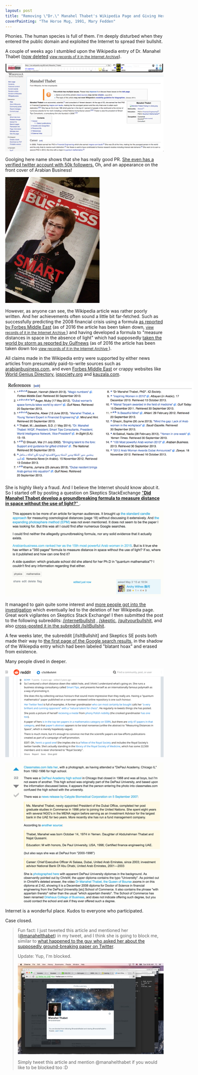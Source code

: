 ```yaml
---
layout: post
title: "Removing \"Dr.\" Manahel Thabet's Wikipedia Page and Giving Her Some Nice Google Search Results"
coverPainting: "The Horse Mug, 1991, Mary Fedden"
---
```


Phonies. The human species is full of them. I'm deeply disturbed when they entered the public domain and exploited the Internet to spread their bullshit.

A couple of weeks ago I stumbled upon the Wikipedia entry of Dr. Manahel Thabet ([now deleted](https://en.wikipedia.org/w/index.php?title=Special:Log/delete&page=Manahel_Thabet)  <small>[view records of it in the Internet Archive](http://web.archive.org/web/20150503224212/http://en.wikipedia.org:80/wiki/Manahel_Thabet)</small>).

<a href="/img/PhonyScreenShot.png"> <img src="/img/PhonyScreenShot.png"></a>

Goolging here name shows that she has really good PR. [She even has a verified twitter account with 50k followers.](https://twitter.com/manahelthabet) Oh, and an appearance on the front cover of Arabian Business!

<img src="/img/PhonyMagazine.jpg" style="max-width:300px">

However, as anyone can see, the Wikipedia article was rather poorly written. And her achievements often sound a little bit far-fetched. Such as successfully predicting the 2008 financial crisis using a formula [as reported by Forbes Middle East](https://www.forbesmiddleeast.com/en/news/read/article/magic-numbers/articleid/465) (as of 2016 the article has been taken down, <small>[view records of it in the Internet Archive ](https://web.archive.org/web/20140512001100/https://www.forbesmiddleeast.com/en/news/read/article/magic-numbers/articleid/465)</small>) and having developed a formula to "measure distances in space in the absence of light" which had supposedly [taken the world by storm as reported by Gulfnews](http://gulfnews.com/news/uae/general/dubai-woman-s-space-formula-takes-world-by-storm-1.1024095) (as of 2016 the article has been taken down too <small>[view records of it in the Internet Archive ](https://web.archive.org/web/20150903004741/http://gulfnews.com:80/news/uae/general/dubai-woman-s-space-formula-takes-world-by-storm-1.1024095)</small>).

All claims made in the Wikipedia entry were supported by either news articles from presumably paid-to-write sources such as [arabianbusiness.com](http://web.archive.org/web/20150220000246/http://www.arabianbusiness.com/100-most-powerful-arab-women-2013-491497.html?view=profile&itemid=491330#.WxPpMlOFMWp), and even [Forbes Middle East](https://web.archive.org/web/20140512001100/https://www.forbesmiddleeast.com/en/news/read/article/magic-numbers/articleid/465) or crappy websites like [World Genius Directory](http://www.psiq.org/world_genius_directory_awards/goty2013manahelthabet.pdf), [iqsociety.org](www.iqsociety.org/win-people/manahel-thabet/) and [kauzala.com](http://www.kauzala.com/index.php?m=kauzala&s=leadership&p=dr-manahel-thabet).

<img src="/img/sources_of_shit.png" style="max-width: 600px;">

She is highly likely a fraud. And I believe the Internet should know about it. So I started off by posting a question on Skeptics StackExchange ["**Did Manahel Thabet develop a groundbreaking formula to measure distance in space without the use of light?**" ](http://skeptics.stackexchange.com/q/27566).

<a href="https://skeptics.stackexchange.com/q/27566/26092">
<img src="/img/sse0.png">
</a>

It managed to gain quite some interest and [more people got into the investigation](http://skeptics.stackexchange.com/a/27599) which eventually led to the deletion of her Wikipedia page. Great work vigilantes on Skeptics Stack Exchange! I then submitted the post to the following subreddits: [/internetbullshit](https://www.reddit.com/r/internetbullshit/comments/34yjvh/manahel_thabet_a_phd_in_quantum_mathematics_and_a/) , [/skeptic](https://www.reddit.com/r/skeptic/comments/34xtk3/manahel_thabet_a_phd_in_quantum_mathematics_and_a/), [/quityourbullshit](https://www.reddit.com/r/quityourbullshit/comments/34rldx/manahel_thabet_a_phd_in_quantum_mathematics_and_a/), and also [cross-posted it in the subreddit /IsItBullshit](https://www.reddit.com/r/IsItBullshit/comments/34xusr/isitbullshit_manahel_thabet_a_phd_in_quantum/).

A few weeks later, the subreddit \[/IsItBullshit\] and Skeptics SE posts both made their way to [the first page of the Google search results](https://www.google.com.sg/#q=Manahel+Thabet), in the shadow of the Wikiepdia entry which had been labeled "blatant hoax" and erased from existence.

Many people dived in deeper.

<a href="https://www.reddit.com/r/IsItBullshit/comments/34xusr/isitbullshit_manahel_thabet_a_phd_in_quantum/"><img src="/img/reddit1.png"></a>

<a href="https://skeptics.stackexchange.com/a/27599/26092">
<img src="/img/sse1.png">
</a>


Internet is a wonderful place. Kudos to everyone who participated.

Case closed.

> Fun fact: I just tweeted this article and mentioned her (<a href="https://twitter.com/manahelthabet">@manahelthabet</a>) in my tweet, and I think she is going to block me, similar to [what happened to the guy who asked her about the supposedly ground-breaking paper on Twitter](http://skeptics.stackexchange.com/questions/27566/did-manahel-thabet-develop-a-groundbreaking-formula-to-measure-distance-in-space#comment102663_27566).
>
>Update: Yup, I'm blocked.
>
> ![](/img/from-chapter-1/blocked.jpg)
>
>Simply tweet this article and mention @manahelthabet if you would like to be blocked too :D


  [1]: http://en.wikipedia.org/wiki/Manahel_Thabet
  [2]: https://twitter.com/manahelthabet
  [3]: http://en.wikipedia.org/wiki/Quantum_group
  [4]: http://gulfnews.com/news/uae/general/dubai-woman-s-space-formula-takes-world-by-storm-1.1024095
  [5]: http://ssrn.com/abstract=2355164
  [6]: http://hyperphysics.phy-astr.gsu.edu/hbase/astro/stdcand.html
  [7]: http://adsabs.harvard.edu/abs/2011AAS...21733721E
  [8]: http://www.arabianbusiness.com/the-100-most-powerful-arab-women-2015-583884.html
  [9]: https://ae.linkedin.com/pub/dr-manahel-thabet/15/ab9/a4a
